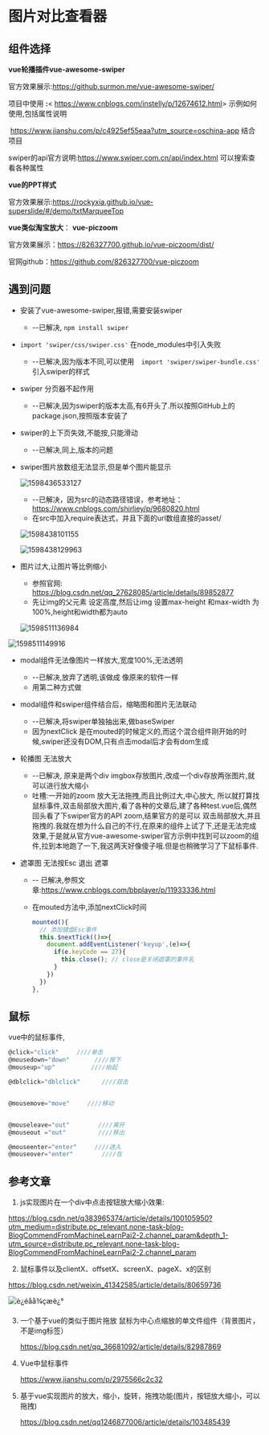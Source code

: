 # 图片对比查看器

## 组件选择

**vue轮播插件vue-awesome-swiper**

官方效果展示:<https://github.surmon.me/vue-awesome-swiper/>

项目中使用 **:**< <https://www.cnblogs.com/instelly/p/12674612.html>>  示例如何使用,包括属性说明

​					<https://www.jianshu.com/p/c4925ef55eaa?utm_source=oschina-app> 结合项目

swiper的api官方说明:<https://www.swiper.com.cn/api/index.html> 可以搜索查看各种属性



**vue的PPT样式**

官方效果展示:<https://rockyxia.github.io/vue-superslide/#/demo/txtMarqueeTop>



**vue类似淘宝放大**： **vue-piczoom**

官方效果展示：<https://826327700.github.io/vue-piczoom/dist/>

官网github：<https://github.com/826327700/vue-piczoom>



## 遇到问题

- 安装了vue-awesome-swiper,报错,需要安装swiper
  
  - --已解决, `npm install swiper`
  
- `import 'swiper/css/swiper.css'` 在node_modules中引入失败
  
  - --已解决,因为版本不同,可以使用`  import 'swiper/swiper-bundle.css'` 引入swiper的样式
  
- swiper 分页器不起作用

  - --已解决,因为swiper的版本太高,有6开头了.所以按照GitHub上的package.json,按照版本安装了

- swiper的上下页失效,不能按,只能滑动

  - --已解决,同上,版本的问题

- swiper图片放数组无法显示,但是单个图片能显示

  ![1598436533127](readme.assets/1598436533127.png)

  - --已解决，因为src的动态路径错误，参考地址：<https://www.cnblogs.com/shirliey/p/9680820.html>
  - 在src中加入require表达式，并且下面的url数组直接的asset/

  ![1598438101155](readme.assets/1598438101155.png)

  ![1598438129963](readme.assets/1598438129963.png)
  
- 图片过大,让图片等比例缩小

  - 参照官网: <https://blog.csdn.net/qq_27628085/article/details/89852877>
  - 先让img的父元素 设定高度,然后让img 设置max-height 和max-width 为100%,height和width都为auto

  ![1598511136984](readme.assets/1598511136984.png)

![1598511149916](readme.assets/1598511149916.png)

- modal组件无法像图片一样放大,宽度100%,无法透明
  - --已解决,放弃了透明,该做成 像原来的软件一样
  - 用第二种方式做
  
- modal组件和swiper组件结合后，缩略图和图片无法联动
  - --已解决,将swiper单独抽出来,做baseSwiper
  - 因为nextClick 是在mouted的时候定义的,而这个混合组件刚开始的时候,swiper还没有DOM,只有点击modal后才会有dom生成
  
- 轮播图 无法放大

  - --已解决, 原来是两个div imgbox存放图片,改成一个div存放两张图片,就可以进行放大缩小
  - 吐槽:一开始的zoom 放大无法拖拽,而且比例过大,中心放大, 所以就打算找鼠标事件,双击局部放大图片,看了各种的文章后,建了各种test.vue后,偶然回头看了下swiper官方的API zoom,结果官方的是可以 双击局部放大,并且拖拽的.我就在想为什么自己的不行,在原来的组件上试了下,还是无法完成效果,于是就从官方vue-awesome-swiper官方示例中找到可以zoom的组件,拉到本地跑了一下,我这两天好像傻子哦.但是也稍微学习了下鼠标事件.

- 遮罩图 无法按Esc 退出 遮罩

  - -- 已解决,参照文章:<https://www.cnblogs.com/bbplayer/p/11933336.html>

  - 在mouted方法中,添加nextClick时间

    ```js
    mounted(){
      // 添加键盘Esc事件
      this.$nextTick(()=>{
        document.addEventListener('keyup',(e)=>{
          if(e.keyCode == 27){
            this.close(); // close是关闭遮罩的事件名
          }
        })
      })
    },
    ```

## 鼠标

vue中的鼠标事件,

```js
@click="click"     ////单击
@mousedown="down"       ////按下
@mouseup="up"          ////抬起

@dblclick="dblclick"      ////双击


@mousemove="move"     ////移动


@mouseleave="out"        ////离开
@mouseout ="out"         ////移出

@mouseenter="enter"     ////进入
@mouseover="enter"        ////在
```



## 参考文章

1. js实现图片在一个div中点击按钮放大缩小效果:

<https://blog.csdn.net/q383965374/article/details/100105950?utm_medium=distribute.pc_relevant.none-task-blog-BlogCommendFromMachineLearnPai2-2.channel_param&depth_1-utm_source=distribute.pc_relevant.none-task-blog-BlogCommendFromMachineLearnPai2-2.channel_param>

2. 鼠标事件以及clientX、offsetX、screenX、pageX、x的区别

<https://blog.csdn.net/weixin_41342585/article/details/80659736>

![è¿éåå¾çæè¿°](readme.assets/20180612002242162.png)

3. 一个基于vue的类似于图片拖放 鼠标为中心点缩放的单文件组件（背景图片，不是img标签）

   <https://blog.csdn.net/qq_36681092/article/details/82987869>

4. Vue中鼠标事件

   <https://www.jianshu.com/p/2975566c2c32>

5. 基于vue实现图片的放大，缩小，旋转，拖拽功能(图片，按钮放大缩小，可以拖拽)

   <https://blog.csdn.net/qq1246877006/article/details/103485439>